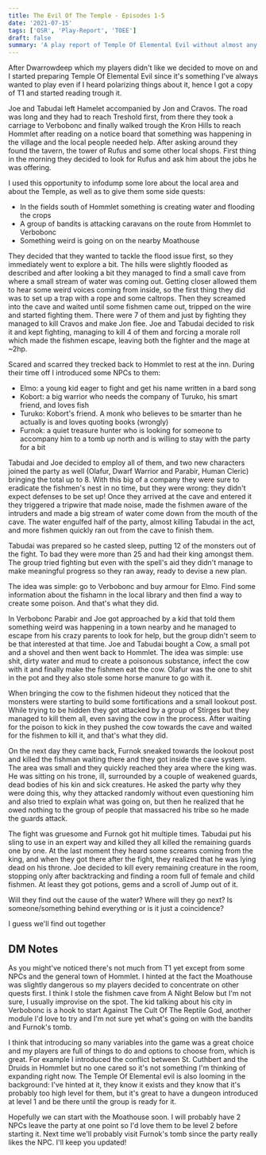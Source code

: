 ```yaml
---
title: The Evil Of The Temple - Episodes 1-5
date: '2021-07-15'
tags: ['OSR', 'Play-Report', 'TOEE']
draft: false
summary: 'A play report of Temple Of Elemental Evil without almost any module content so far'
---
```


After Dwarrowdeep which my players didn't like we decided to move on and I started preparing Temple Of Elemental Evil since it's something I've always wanted to play even if I heard polarizing things about it, hence I got a copy of T1 and started reading trough it.

Joe and Tabudai left Hamelet accompanied by Jon and Cravos. The road was long and they had to reach Treshold first, from there they took a carriage to Verbobonc and finally walked trough the Kron Hills to reach Hommlet after reading on a notice board that something was happening in the village and the local people needed help. After asking around they found the tavern, the tower of Rufus and some other local shops. First thing in the morning they decided to look for Rufus and ask him about the jobs he was offering.

I used this opportunity to infodump some lore about the local area and about the Temple, as well as to give them some side quests:

- In the fields south of Hommlet something is creating water and flooding the crops
- A group of bandits is attacking caravans on the route from Hommlet to Verbobonc
- Something weird is going on on the nearby Moathouse

They decided that they wanted to tackle the flood issue first, so they immediately went to explore a bit. The hills were slightly flooded as described and after looking a bit they managed to find a small cave from where a small stream of water was coming out. Getting closer allowed them to hear some weird voices coming from inside, so the first thing they did was to set up a trap with a rope and some caltrops. Then they screamed into the cave and waited until some fishmen came out, tripped on the wire and started fighting them. There were 7 of them and just by fighting they managed to kill Cravos and make Jon flee. Joe and Tabudai decided to risk it and kept fighting, managing to kill 4 of them and forcing a morale roll which made the fishmen escape, leaving both the fighter and the mage at ~2hp.

Scared and scarred they trecked back to Hommlet to rest at the inn. During their time off I introduced some NPCs to them:

- Elmo: a young kid eager to fight and get his name written in a bard song
- Kobort: a big warrior who needs the company of Turuko, his smart friend, and loves fish
- Turuko: Kobort's friend. A monk who believes to be smarter than he actually is and loves quoting books (wrongly)
- Furnok: a quiet treasure hunter who is looking for someone to accompany him to a tomb up north and is willing to stay with the party for a bit

Tabudai and Joe decided to employ all of them, and two new characters joined the party as well (Olafur, Dwarf Warrior and Parabir, Human Cleric) bringing the total up to 8. With this big of a company they were sure to eradicate the fishmen's nest in no time, but they were wrong: they didn't expect defenses to be set up! Once they arrived at the cave and entered it they triggered a tripwire that made noise, made the fishmen aware of the intruders and made a big stream of water come down from the mouth of the cave. The water engulfed half of the party, almost killing Tabudai in the act, and more fishmen quickly ran out from the cave to finish them.

Tabudai was prepared so he casted sleep, putting 12 of the monsters out of the fight. To bad they were more than 25 and had their king amongst them. The group tried fighting but even with the spell's aid they didn't manage to make meaningful progress so they ran away, ready to devise a new plan.

The idea was simple: go to Verbobonc and buy armour for Elmo. Find some information about the fishamn in the local library and then find a way to create some poison. And that's what they did.

In Verbobonc Parabir and Joe got approached by a kid that told them something weird was happening in a town nearby and he managed to escape from his crazy parents to look for help, but the group didn't seem to be that interested at that time. Joe and Tabudai bought a Cow, a small pot and a shovel and then went back to Hommlet. The idea was simple: use shit, dirty water and mud to create a poisonous substance, infect the cow with it and finally make the fishmen eat the cow. Olafur was the one to shit in the pot and they also stole some horse manure to go with it.

When bringing the cow to the fishmen hideout they noticed that the monsters were starting to build some fortifications and a small lookout post. While trying to be hidden they got attacked by a group of Stirges but they managed to kill them all, even saving the cow in the process. After waiting for the poison to kick in they pushed the cow towards the cave and waited for the fishmen to kill it, and that's what they did.

On the next day they came back, Furnok sneaked towards the lookout post and killed the fishman waiting there and they got inside the cave system. The area was small and they quickly reached they area where the king was. He was sitting on his trone, ill, surrounded by a couple of weakened guards, dead bodies of his kin and sick creatures. He asked the party why they were doing this, why they attacked randomly without even questioning him and also tried to explain what was going on, but then he realized that he owed nothing to the group of people that massacred his tribe so he made the guards attack.

The fight was gruesome and Furnok got hit multiple times. Tabudai put his sling to use in an expert way and killed they all killed the remaining guards one by one. At the last moment they heard some screams coming from the king, and when they got there after the fight, they realized that he was lying dead on his throne. Joe decided to kill every remaining creature in the room, stopping only after backtracking and finding a room full of female and child fishmen. At least they got potions, gems and a scroll of Jump out of it.

Will they find out the cause of the water? Where will they go next? Is someone/something behind everything or is it just a coincidence?

I guess we'll find out together

## DM Notes

As you might've noticed there's not much from T1 yet except from some NPCs and the general town of Hommlet. I hinted at the fact the Moathouse was slightly dangerous so my players decided to concentrate on other quests first. I think I stole the fishmen cave from A Night Below but I'm not sure, I usually improvise on the spot. The kid talking about his city in Verbobonc is a hook to start Against The Cult Of The Reptile God, another module I'd love to try and I'm not sure yet what's going on with the bandits and Furnok's tomb.

I think that introducing so many variables into the game was a great choice and my players are full of things to do and options to choose from, which is great. For example I introduced the conflict between St. Cuthbert and the Druids in Hommlet but no one cared so it's not something I'm thinking of expanding right now. The Temple Of Elemental evil is also looming in the background: I've hinted at it, they know it exists and they know that it's probably too high level for them, but it's great to have a dungeon introduced at level 1 and be there until the group is ready for it.

Hopefully we can start with the Moathouse soon. I will probably have 2 NPCs leave the party at one point so I'd love them to be level 2 before starting it. Next time we'll probably visit Furnok's tomb since the party really likes the NPC. I'll keep you updated!
